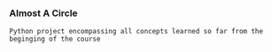 ### Almost A Circle
```Python project encompassing all concepts learned so far from the beginging of the course```
